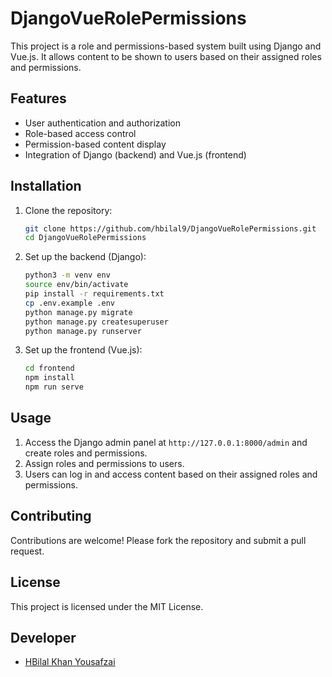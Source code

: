 # DjangoVueRolePermissions

This project is a role and permissions-based system built using Django and Vue.js. It allows content to be shown to users based on their assigned roles and permissions.

## Features

- User authentication and authorization
- Role-based access control
- Permission-based content display
- Integration of Django (backend) and Vue.js (frontend)

## Installation

1. Clone the repository:
    ```bash
    git clone https://github.com/hbilal9/DjangoVueRolePermissions.git
    cd DjangoVueRolePermissions
    ```

2. Set up the backend (Django):
    ```bash
    python3 -m venv env
    source env/bin/activate
    pip install -r requirements.txt
    cp .env.example .env
    python manage.py migrate
    python manage.py createsuperuser
    python manage.py runserver
    ```

3. Set up the frontend (Vue.js):
    ```bash
    cd frontend
    npm install
    npm run serve
    ```

## Usage

1. Access the Django admin panel at `http://127.0.0.1:8000/admin` and create roles and permissions.
2. Assign roles and permissions to users.
3. Users can log in and access content based on their assigned roles and permissions.

## Contributing

Contributions are welcome! Please fork the repository and submit a pull request.

## License

This project is licensed under the MIT License.

## Developer
- [HBilal Khan Yousafzai](https://www.linkedin.com/in/hbilal-9/)
